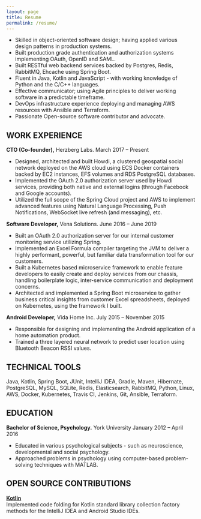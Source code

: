 ```yaml
---
layout: page
title: Resume
permalink: /resume/
---
```


- Skilled in object-oriented software design; having applied various design patterns in production systems.
- Built production grade authentication and authorization systems implementing OAuth, OpenID and SAML.
- Built RESTful web backend services backed by Postgres, Redis, RabbitMQ, Ehcache using Spring Boot.
- Fluent in Java, Kotlin and JavaScript - with working knowledge of Python and the C/C++ languages.
- Effective communicator; using Agile principles to deliver working software in a predictable timeframe.
- DevOps infrastructure experience deploying and managing AWS resources with Ansible and Terraform.
- Passionate Open-source software contributor and advocate.

## WORK EXPERIENCE

**CTO (Co-founder),** Herzberg Labs. March 2017 – Present

- Designed, architected and built Howdi, a clustered geospatial social network deployed on the AWS cloud
    using ECS Docker containers backed by EC2 instances, EFS volumes and RDS PostgreSQL databases.
- Implemented the OAuth 2.0 authorization server used by Howdi services, providing both native and external
    logins (through Facebook and Google accounts).
- Utilized the full scope of the Spring Cloud project and AWS to implement advanced features using Natural
    Language Processing, Push Notifications, WebSocket live refresh (and messaging), etc.

**Software Developer,** Vena Solutions. June 2016 – June 2019

- Built an OAuth 2.0 authorization server for our internal customer monitoring service utilizing Spring.
- Implemented an Excel Formula compiler targeting the JVM to deliver a highly performant, powerful, but
    familiar data transformation tool for our customers.
- Built a Kubernetes based microservice framework to enable feature developers to easily create and deploy
    services from our chassis, handling boilerplate logic, inter-service communication and deployment concerns.
- Architected and implemented a Spring Boot microservice to gather business critical insights from customer
    Excel spreadsheets, deployed on Kubernetes, using the framework I built.

**Android Developer,** Vida Home Inc. July 2015 – November 2015

- Responsible for designing and implementing the Android application of a home automation product.
- Trained a three layered neural network to predict user location using Bluetooth Beacon RSSI values.

## TECHNICAL TOOLS

Java, Kotlin, Spring Boot, JUnit, IntelliJ IDEA, Gradle, Maven, Hibernate, PostgreSQL, MySQL, SQLite, Redis,
Elasticsearch, RabbitMQ, Python, Linux, AWS, Docker, Kubernetes, Travis CI, Jenkins, Git, Ansible, Terraform.

## EDUCATION

**Bachelor of Science, Psychology.**
York University January 2012 – April 2016

- Educated in various psychological subjects - such as neuroscience, developmental and social psychology.
- Approached problems in psychology using computer-based problem-solving techniques with MATLAB.

## OPEN SOURCE CONTRIBUTIONS

**[Kotlin](https://github.com/JetBrains/kotlin)**  
Implemented code folding for Kotlin standard library collection factory methods for the IntelliJ IDEA and Android
Studio IDEs.



